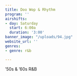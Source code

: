 ```yaml
---
title: Doo Wop & Rhythm
program: ''
airshifts:
- day: Saturday
  start: 6:00a
  duration: '3:00'
banner_image: "/uploads/94.jpg"
website_url: ''
genres:
- genre: r&b

---
```

’50s & ’60s R&B